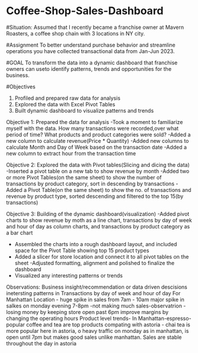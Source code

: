 # Coffee-Shop-Sales-Dashboard
#Situation:
Assumed that I recently became a franchise owner at Mavern Roasters, a coffee shop chain with 3 locations in NY city.

#Assignment
To better understand purchase behavior and streamline operations you have collected transactional data from Jan-Jun 2023.

#GOAL
To transform the data into a dynamic dashboard that franchise owners can useto identify patterns, trends and opportunities for the business.

#Objectives
1. Profiled and prepared raw data for analysis
2. Explored the data with Excel Pivot Tables
3. Built dynamic dashboard to visualize patterns and trends


Objective 1: Prepared the data for analysis
-Took a moment to familiarize myself with the data. How many transactions were recorded,over what period of time? What products and product categories were sold?
-Added a new column to calculate revenue(Price * Quantity)
-Added new columns to calculate Month and Day of Week based on the  transaction date
-Added a new column to extract hour from the transaction time

Objective 2: Explored the data with Pivot tables(Slicing and dicing the data)
-Inserted a pivot table on a new tab to show revenue by month
-Added two or more Pivot Tables(on the same sheet) to show the number of transactions by product category, sort in descending by transactions
-Added a Pivot Table(on the same sheet) to show the no. of transactions and revenue by product type, sorted descending and filtered to the top 15(by transactions)

Objective 3: Building of the dynamic dashboard(visualization)
-Added pivot charts to show revenue by moth as a line chart, transactions by day of week and hour of day as column charts, and transactions by product category as a bar chart
- Assembled the charts into a rough dashboard layout, and included space for the Pivot Table showing top 15 product types
- Added a slicer for store location and connect it to all pivot tables on the sheet
  -Adjusted formatting, alignment and polished to finalize the dashboard
- Visualized any interesting patterns or trends

Observations:
Business insight/recommendation or data driven descisions
inetersting patterns in Transactions by day of week and hour of day
For Manhattan Location - huge spike in  sales from 7am - 10am
major spike in salkes on monday
evening 7-8pm -not making much sales-observatrion -losing money by keeping store open past 6pm
improve margins  by changing the operating hours
Product level trends-
In Manhattan-espresso-popular
coffee and tea are top products
compating with astoria - chai tea is more popular here in astoria,  o heavy traffic on monday as in manhattan, is open until 7pm but makes good sales unlike manhattan. Sales are stable throughout the day in astoria
